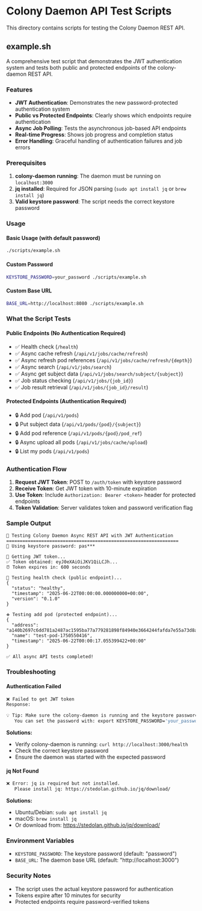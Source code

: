 # Colony Daemon API Test Scripts

This directory contains scripts for testing the Colony Daemon REST API.

## example.sh

A comprehensive test script that demonstrates the JWT authentication system and tests both public and protected endpoints of the colony-daemon REST API.

### Features

- **JWT Authentication**: Demonstrates the new password-protected authentication system
- **Public vs Protected Endpoints**: Clearly shows which endpoints require authentication
- **Async Job Polling**: Tests the asynchronous job-based API endpoints
- **Real-time Progress**: Shows job progress and completion status
- **Error Handling**: Graceful handling of authentication failures and job errors

### Prerequisites

1. **colony-daemon running**: The daemon must be running on `localhost:3000`
2. **jq installed**: Required for JSON parsing (`sudo apt install jq` or `brew install jq`)
3. **Valid keystore password**: The script needs the correct keystore password

### Usage

#### Basic Usage (with default password)
```bash
./scripts/example.sh
```

#### Custom Password
```bash
KEYSTORE_PASSWORD=your_password ./scripts/example.sh
```

#### Custom Base URL
```bash
BASE_URL=http://localhost:8080 ./scripts/example.sh
```

### What the Script Tests

#### Public Endpoints (No Authentication Required)
- ✅ Health check (`/health`)
- ✅ Async cache refresh (`/api/v1/jobs/cache/refresh`)
- ✅ Async refresh pod references (`/api/v1/jobs/cache/refresh/{depth}`)
- ✅ Async search (`/api/v1/jobs/search`)
- ✅ Async get subject data (`/api/v1/jobs/search/subject/{subject}`)
- ✅ Job status checking (`/api/v1/jobs/{job_id}`)
- ✅ Job result retrieval (`/api/v1/jobs/{job_id}/result`)

#### Protected Endpoints (Authentication Required)
- 🔒 Add pod (`/api/v1/pods`)
- 🔒 Put subject data (`/api/v1/pods/{pod}/{subject}`)
- 🔒 Add pod reference (`/api/v1/pods/{pod}/pod_ref`)
- 🔒 Async upload all pods (`/api/v1/jobs/cache/upload`)
- 🔒 List my pods (`/api/v1/pods`)

### Authentication Flow

1. **Request JWT Token**: POST to `/auth/token` with keystore password
2. **Receive Token**: Get JWT token with 10-minute expiration
3. **Use Token**: Include `Authorization: Bearer <token>` header for protected endpoints
4. **Token Validation**: Server validates token and password verification flag

### Sample Output

```
🚀 Testing Colony Daemon Async REST API with JWT Authentication
================================================================
🔑 Using keystore password: pas***

📝 Getting JWT token...
✅ Token obtained: eyJ0eXAiOiJKV1QiLCJh...
⏰ Token expires in: 600 seconds

🏥 Testing health check (public endpoint)...
{
  "status": "healthy",
  "timestamp": "2025-06-22T00:00:00.000000000+00:00",
  "version": "0.1.0"
}

➕ Testing add pod (protected endpoint)...
{
  "address": "a140b2697c6dd781a2487ac1595ba77a779281898f84940e3664244fafda7e55a73d8aba0b361ab750979b47c38cf80c",
  "name": "test-pod-1750550416",
  "timestamp": "2025-06-22T00:00:17.055399422+00:00"
}

✅ All async API tests completed!
```

### Troubleshooting

#### Authentication Failed
```bash
❌ Failed to get JWT token
Response:

💡 Tip: Make sure the colony-daemon is running and the keystore password is correct.
   You can set the password with: export KEYSTORE_PASSWORD='your_password'
```

**Solutions:**
- Verify colony-daemon is running: `curl http://localhost:3000/health`
- Check the correct keystore password
- Ensure the daemon was started with the expected password

#### jq Not Found
```bash
❌ Error: jq is required but not installed.
   Please install jq: https://stedolan.github.io/jq/download/
```

**Solutions:**
- Ubuntu/Debian: `sudo apt install jq`
- macOS: `brew install jq`
- Or download from: https://stedolan.github.io/jq/download/

### Environment Variables

- `KEYSTORE_PASSWORD`: The keystore password (default: "password")
- `BASE_URL`: The daemon base URL (default: "http://localhost:3000")

### Security Notes

- The script uses the actual keystore password for authentication
- Tokens expire after 10 minutes for security
- Protected endpoints require password-verified tokens

